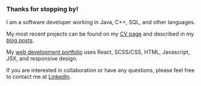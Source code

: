 ### Thanks for stopping by!

I am a software developer working in Java, C++, SQL, and other languages.   

My most recent projects can be found on my [CV page](https://anngineer.com/) and described in my [blog posts](https://anngineer.substack.com/). 

My [web development portfolio](https://annbridge.com/) uses React, SCSS/CSS, HTML, Javascript, JSX, and responsive design. 

If you are interested in collaboration or have any questions, please feel free to contact me at [LinkedIn](https://www.linkedin.com/in/anngineer/).

<!--
**Anngineer/Anngineer** is a ✨ _special_ ✨ repository because its `README.md` (this file) appears on your GitHub profile.

Here are some ideas to get you started:

- 🔭 I’m currently working on ...
- 🌱 I’m currently learning ...
- 👯 I’m looking to collaborate on ...
- 🤔 I’m looking for help with ...
- 💬 Ask me about ...
- 📫 How to reach me: ...
- 😄 Pronouns: ...
- ⚡ Fun fact: ...
-->
